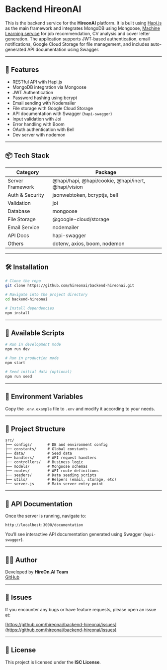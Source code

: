 # Backend HireonAI

This is the backend service for the **HireonAI** platform. It is built using [Hapi.js](https://hapi.dev/) as the main framework and integrates MongoDB using Mongoose, [Machine Learning service](https://github.com/hireonai/fix-ml-services.git) for job recommendation, CV analysis and cover letter generation. The application supports JWT-based authentication, email notifications, Google Cloud Storage for file management, and includes auto-generated API documentation using Swagger.

---

## 🚀 Features

- RESTful API with Hapi.js
- MongoDB integration via Mongoose
- JWT Authentication
- Password hashing using bcrypt
- Email sending with Nodemailer
- File storage with Google Cloud Storage
- API documentation with Swagger (`hapi-swagger`)
- Input validation with Joi
- Error handling with Boom
- OAuth authentication with Bell
- Dev server with nodemon

---

## 📦 Tech Stack

| Category         | Package                                             |
| ---------------- | --------------------------------------------------- |
| Server Framework | @hapi/hapi, @hapi/cookie, @hapi/inert, @hapi/vision |
| Auth & Security  | jsonwebtoken, bcryptjs, bell                        |
| Validation       | joi                                                 |
| Database         | mongoose                                            |
| File Storage     | @google-cloud/storage                               |
| Email Service    | nodemailer                                          |
| API Docs         | hapi-swagger                                        |
| Others           | dotenv, axios, boom, nodemon                        |

---

## 🛠 Installation

```bash
# Clone the repo
git clone https://github.com/hireonai/backend-hireonai.git

# Navigate into the project directory
cd backend-hireonai

# Install dependencies
npm install
```

---

## 🧪 Available Scripts

```bash
# Run in development mode
npm run dev

# Run in production mode
npm start

# Seed initial data (optional)
npm run seed
```

---

## 🔐 Environment Variables

Copy the `.env.example` file to `.env` and modify it according to your needs.

---

## 📁 Project Structure

```
src/
├── configs/       # DB and environment config
├── constants/     # Global constants
├── data/          # Seed data
├── handlers/      # API request handlers
├── controllers/   # Business logic
├── models/        # Mongoose schemas
├── routes/        # API route definitions
├── seeders/       # Data seeding scripts
├── utils/         # Helpers (email, storage, etc)
└── server.js      # Main server entry point
```

---

## 📄 API Documentation

Once the server is running, navigate to:

```
http://localhost:3000/documentation
```

You’ll see interactive API documentation generated using Swagger (`hapi-swagger`).

---

## 🧑‍💻 Author

Developed by **HireOn.AI Team**  
[GitHub](https://github.com/hireonai)

---

## 🐛 Issues

If you encounter any bugs or have feature requests, please open an issue at:

[https://github.com/hireonai/backend-hireonai/issues](https://github.com/hireonai/backend-hireonai/issues)

---

## 📄 License

This project is licensed under the **ISC License**.
